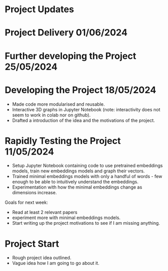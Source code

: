 # Project Updates

# Project Delivery 01/06/2024

# Further developing the Project 25/05/2024

# Developing the Project 18/05/2024
- Made code more modularised and reusable.
- Interactive 3D graphs in Jupyter Notebook (note: interactivity does not seem to work in colab nor on github).
- Drafted a introduction of the idea and the motivations of the project.

# Rapidly Testing the Project 11/05/2024

- Setup Jupyter Notebook containing code to use pretrained embeddings models, train new embeddings models and graph their vectors.
- Trained minimal embeddings models with only a handful of words - few enough to be able to intuitively understand the embeddings.
- Experimentation with how the minimal embeddings change as dimensions increase.

Goals for next week:
- Read at least 2 relevant papers
- experiment more with minimal embeddings models. 
- Start writing up the project motivations to see if I am missing anything.


# Project Start
- Rough project idea outlined.
- Vague idea how I am going to go about it.